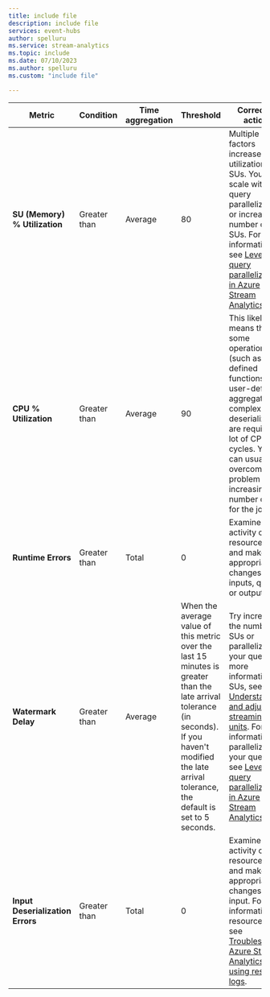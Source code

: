 ```yaml
---
title: include file
description: include file
services: event-hubs
author: spelluru
ms.service: stream-analytics
ms.topic: include
ms.date: 07/10/2023
ms.author: spelluru
ms.custom: "include file"

---
```


|Metric|Condition|Time aggregation|Threshold|Corrective actions|
|-|-|-|-|-|
|**SU (Memory) % Utilization**|Greater than|Average|80|Multiple factors increase the utilization of SUs. You can scale with query parallelization or increase the number of SUs. For more information, see [Leverage query parallelization in Azure Stream Analytics](../stream-analytics-parallelization.md).|
|**CPU % Utilization**|Greater than|Average|90|This likely means that some operations (such as user-defined functions, user-defined aggregates, or complex input deserialization) are requiring a lot of CPU cycles. You can usually overcome this problem by increasing the number of SUs for the job.|
|**Runtime Errors**|Greater than|Total|0|Examine the activity or resource logs and make appropriate changes to the inputs, query, or outputs.|
|**Watermark Delay**|Greater than|Average|When the average value of this metric over the last 15 minutes is greater than the late arrival tolerance (in seconds). If you haven't modified the late arrival tolerance, the default is set to 5 seconds.|Try increasing the number of SUs or parallelizing your query. For more information on SUs, see [Understand and adjust streaming units](../stream-analytics-streaming-unit-consumption.md#how-many-sus-are-required-for-a-job). For more information on parallelizing your query, see [Leverage query parallelization in Azure Stream Analytics](../stream-analytics-parallelization.md).|
|**Input Deserialization Errors**|Greater than|Total|0|Examine the activity or resource logs and make appropriate changes to the input. For more information on resource logs, see [Troubleshoot Azure Stream Analytics by using resource logs](../stream-analytics-job-diagnostic-logs.md).|
